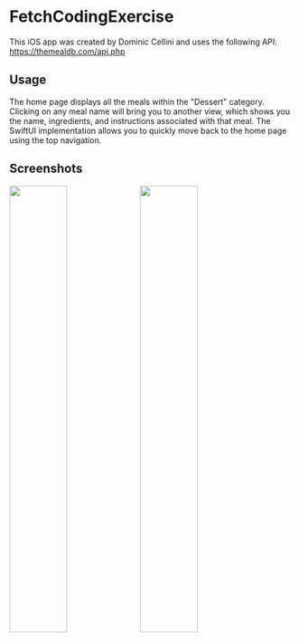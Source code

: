 # FetchCodingExercise
This iOS app was created by Dominic Cellini and uses the following API: https://themealdb.com/api.php

## Usage
The home page displays all the meals within the "Dessert" category. Clicking on any meal name will bring you to another view, which shows you the name, ingredients, and instructions associated with that meal. The SwiftUI implementation allows you to quickly move back to the home page using the top navigation.

## Screenshots
<img src="https://github.com/user-attachments/assets/0bd756e2-fcbd-401a-b1c0-ecc8615fd734" width=45% height=45%>
<img src="https://github.com/user-attachments/assets/7873ddd9-eb29-4695-bb1e-1395547c668e" width=45% height=45%>
